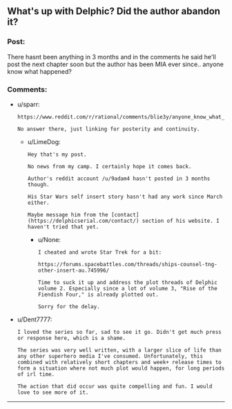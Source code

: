## What's up with Delphic? Did the author abandon it?

### Post:

There hasnt been anything in 3 months and in the comments he said he'll post the next chapter  soon but the author has been MIA ever since.. anyone know what happened?

### Comments:

- u/sparr:
  ```
  https://www.reddit.com/r/rational/comments/blie3y/anyone_know_what_is_going_down_with_delphic/

  No answer there, just linking for posterity and continuity.
  ```

  - u/LimeDog:
    ```
    Hey that's my post.

    No news from my camp. I certainly hope it comes back.

    Author's reddit account /u/9adam4 hasn't posted in 3 months though.

    His Star Wars self insert story hasn't had any work since March either.

    Maybe message him from the [contact](https://delphicserial.com/contact/) section of his website. I haven't tried that yet.
    ```

    - u/None:
      ```
      I cheated and wrote Star Trek for a bit:

      https://forums.spacebattles.com/threads/ships-counsel-tng-other-insert-au.745996/

      Time to suck it up and address the plot threads of Delphic volume 2. Especially since a lot of volume 3, "Rise of the Fiendish Four," is already plotted out.

      Sorry for the delay.
      ```

- u/Dent7777:
  ```
  I loved the series so far, sad to see it go. Didn't get much press or response here, which is a shame.

  The series was very well written, with a larger slice of life than any other superhero media I've consumed. Unfortunately, this combined with relatively short chapters and week+ release times to form a situation where not much plot would happen, for long periods of irl time.

  The action that did occur was quite compelling and fun. I would love to see more of it.
  ```

---

